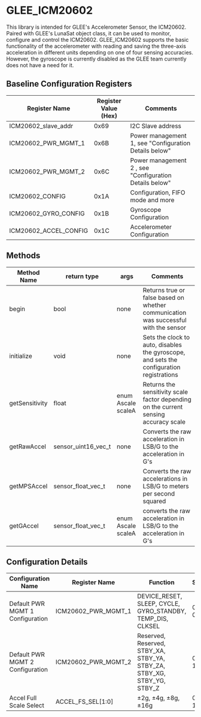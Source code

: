 # GLEE_ICM20602
This library is intended for GLEE's Accelerometer Sensor, the ICM20602. 
Paired with GLEE's LunaSat object class, it can be used to monitor, configure and control 
the ICM20602. GLEE_ICM20602 supports the basic functionality of the accelerometer with reading 
and saving the three-axis acceleration in different units depending on one of four sensing 
accuracies. However, the gyroscope is currently disabled as the GLEE team currently does not 
have a need for it.

## Baseline Configuration Registers
| Register Name | Register Value (Hex) | Comments  |
|---|---|---|
| ICM20602_slave_addr | 0x69 | I2C Slave address|
| ICM20602_PWR_MGMT_1 | 0x6B | Power management 1, see "Configuration Details below" |
| ICM20602_PWR_MGMT_2 | 0x6C | Power management 2 , see "Configuration Details below" |
| ICM20602_CONFIG | 0x1A | Configuration, FIFO mode and more |
| ICM20602_GYRO_CONFIG | 0x1B | Gyroscope Configuration |
| ICM20602_ACCEL_CONFIG | 0x1C | Accelerometer Configuration |

## Methods 
| Method Name | return type | args | Comments |
|---|---|---|---|
| begin | bool | none | Returns true or false based on whether communication was successful with the sensor |
| initialize | void | none | Sets the clock to auto, disables the gyroscope, and sets the configuration registrations |
| getSensitivity | float | enum Ascale scaleA | Returns the sensitivity scale factor depending on the current sensing accuracy scale |
| getRawAccel | sensor_uint16_vec_t | none | Converts the raw acceleration in LSB/G to the acceleration in G's |
| getMPSAccel | sensor_float_vec_t | none | Converts the raw accelerations in LSB/G to meters per second squared |
| getGAccel | sensor_float_vec_t | enum Ascale scaleA | converts the raw acceleration in LSB/G to the acceleration in G's |

## Configuration Details

| Configuration Name | Register Name | Function | Setting |
|---|---|---|---|
| Default PWR MGMT 1 Configuration | ICM20602_PWR_MGMT_1 | DEVICE_RESET, SLEEP, CYCLE, GYRO_STANDBY, TEMP_DIS, CLKSEL | 0 0 0 0 0 001 |
| Default PWR MGMT 2 Configuration | ICM20602_PWR_MGMT_2 | Reserved, Reserved, STBY_XA, STBY_YA, STBY_ZA, STBY_XG, STBY_YG, STBY_Z | 0 0 1 1 1 0 0 0 |
| Accel Full Scale Select | ACCEL_FS_SEL[1:0] | ±2g, ±4g, ±8g, ±16g | 00, 01, 10, 11 |




